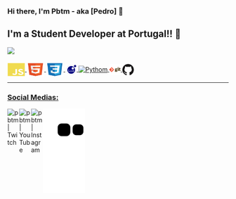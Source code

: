 ### Hi there, I'm Pbtm - aka [Pedro] 👋
## I'm a Student Developer at Portugal!! 🐌

<div align="left">
  <a href="https://github.com/Pbtm999">
  <img height="180em" src="https://github-readme-stats.vercel.app/api?username=Pbtm999&show_icons=true&theme=github_dark&include_all_commits=true&count_private=true"/>
</div>
  
<div style="display: inline_block"><br>
  <img align="center" alt="Js" height="30" width="40" src="https://raw.githubusercontent.com/devicons/devicon/master/icons/javascript/javascript-plain.svg">
  <img align="center" alt="HTML" height="30" width="40" src="https://raw.githubusercontent.com/devicons/devicon/master/icons/html5/html5-original.svg">
  <img align="center" alt="CSS" height="30" width="40" src="https://raw.githubusercontent.com/devicons/devicon/master/icons/css3/css3-original.svg">
  <img align="center" alt="Lua" width="26px" src="https://raw.githubusercontent.com/github/explore/80688e429a7d4ef2fca1e82350fe8e3517d3494d/topics/lua/lua.png" />
  <img align="center" alt="Pythom" width="26px" src="https://raw.githubusercontent.com/github/explore/80688e429a7d4ef2fca1e82350fe8e3517d3494d/topics/git/python.png" />
  <img align="center" alt="Git" width="26px" src="https://raw.githubusercontent.com/github/explore/80688e429a7d4ef2fca1e82350fe8e3517d3494d/topics/git/git.png" />
  <img align="center" alt="GitHub" width="26px" src="https://raw.githubusercontent.com/github/explore/78df643247d429f6cc873026c0622819ad797942/topics/github/github.png" />
</div>
  
-------------------------------------------------------------------------
### Social Medias:

[<img align="left" alt="pbtm | Twitch" width="27px" src="https://camo.githubusercontent.com/80fd45e5ca8aa2f6f1ef116418f9927f297a1d11b2524349d5cc3d4b31f90623/68747470733a2f2f696d672e69636f6e73382e636f6d2f666c75656e742f32782f7477697463682e706e67" />][website]
[<img align="left" alt="pbtm | YouTube" width="27px" src="https://camo.githubusercontent.com/7ef51d7837cebee093e9fb88fb37ab2c03de5f7c87e8f3390cb960b1ec629d01/68747470733a2f2f696d672e69636f6e73382e636f6d2f636f6c6f722f32782f796f75747562652d706c61792e706e67" />][youtube]
[<img align="left" alt="pbtm | Instagram" width="27px" src="https://camo.githubusercontent.com/7d7411f39f33234c090efbdc7a62f4208ace9aea7926f470d4b8c5678a90d8df/68747470733a2f2f692e6962622e636f2f747a38736b484d2f69636f6e73382d696e7374616772616d2d34382e706e67"/>][instagram]

  
[website]: https://www.twitch.tv/pbtmpt
[youtube]: https://www.youtube.com/channel/UCRpmJS54IRzINnPfGtyjAQg
[instagram]: https://www.instagram.com/_pedro_wp9
  
![Snake animation](https://github.com/rafaballerini/rafaballerini/blob/output/github-contribution-grid-snake.svg)
